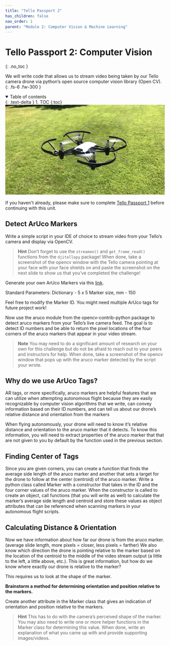 ```yaml
---
title: "Tello Passport 2"
has_children: false
nav_order: 1
parent: "Module 2: Computer Vision & Machine Learning"
---
```


# Tello Passport 2: Computer Vision
{: .no_toc }

We will write code that allows us to stream video being taken by our Tello camera drone via python’s open source computer vision library (Open CV).
{: .fs-6 .fw-300 }

<details open markdown="block">
  <summary>
    Table of contents
  </summary>
  {: .text-delta }
1. TOC
{:toc}
</details>

<div align="center"> 
    <img src="/assets/images/dji_tello.jpg" alt="DJI Tello" width="560" />
</div>

If you haven't already, please make sure to complete [Tello Passport 1](../module-1/passport-tello-1.md) before continuing with this unit.

## Detect ArUco Markers

Write a simple script in your IDE of choice to stream video from your Tello’s camera and display via OpenCV. 

> **Hint**
> Don’t forget to use the `streamon()` and `get_frame_read()` functions from the `djitellopy` package! When done, take a screenshot of the opencv window with the Tello camera pointing at your face with your face shields on and paste the screenshot on the next slide to show us that you’ve completed the challenge!

Generate your own ArUco Markers via this [link](https://chev.me/arucogen/).

Standard Parameters: Dictionary - 5 x 5 Marker size, mm - 150

Feel free to modify the Marker ID. You might need multiple ArUco tags for future project work!

Now use the aruco module from the opencv-contrib-python package to detect aruco markers from your Tello’s live camera feed. The goal is to detect ID numbers and be able to return the pixel locations of the four corners of the aruco markers that appear in your video stream.

> **Note**
> You may need to do a significant amount of research on your own for this challenge but do not be afraid to reach out to your peers and instructors for help. When done, take a screenshot of the opencv window that pops up with the aruco marker detected by the script your wrote.

## Why do we use ArUco Tags?

AR tags, or more specifically, aruco markers are helpful features that we can utilize when attempting autonomous flight because they are easily recognizable by computer vision algorithms that we write, can convey information based on their ID numbers, and can tell us about our drone’s relative distance and orientation from the markers

When flying autonomously, your drone will need to know it’s relative distance and orientation to the aruco marker that it detects. To know this information, you will need to extract properties of the aruco marker that that are not given to you by default by the function used in the previous section.

## Finding Center of Tags

Since you are given corners, you can create a function that finds the average side length of the aruco marker and another that sets a target for the drone to follow at the center (centroid) of the aruco marker. Write a python class called Marker with a constructor that takes in the ID and the four corner values of the aruco marker. When the constructor is called to create an object, call functions (that you will write as well) to calculate the marker’s average side length and centroid and store these values as object attributes that can be referenced when scanning markers in your autonomous flight scripts.

## Calculating Distance & Orientation

Now we have information about how far our drone is from the aruco marker. (average slide length, more pixels = closer, less pixels = farther) We also know which direction the drone is pointing relative to the marker based on the location of the centroid to the middle of the video stream output (a little to the left, a little above, etc.). This is great information, but how do we know where exactly our drone is relative to the marker?

This requires us to look at the shape of the marker.

**Brainstorm a method for determining orientation and position relative to the markers.**

Create another attribute in the Marker class that gives an indication of orientation and position relative to the markers.

> **Hint**
> This has to do with the camera’s perceived shape of the marker. You may also need to write one or more helper functions in the Marker class for determining this value. When done, write an explanation of what you came up with and provide supporting images/videos.
